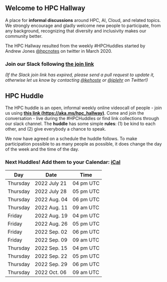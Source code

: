 ## Welcome to HPC Hallway

A place for **informal discussions** around HPC, AI, Cloud, and related topics.
We strongly encourage and gladly welcome new people to participate, from any background, recognizing that diversity and inclusivity makes our community better.

The HPC Hallway resulted from the weekly #HPCHuddles started by Andrew Jones [@hpcnotes](https://twitter.com/hpcnotes) on twitter in March 2020.

### Join our Slack following [the join link](https://join.slack.com/t/hpc-huddle/shared_invite/zt-1ebavltsl-krRdCRVysFlN9xl8TxXcYg)

*(If the Slack join link has expired, please send a pull request to update it, otherwise let us know by contacting [@kehoste](https://twitter.com/kehoste) or
[@jplehr](https://twitter.com/jplehr) on Twitter!)*

## HPC Huddle

The HPC huddle is an open, informal weekly online videocall of people - join us using [**this link (https://aka.ms/hpc_hallway)**](https://aka.ms/hpc_hallway).
Come and join the conversation - live during the #HPCHuddles or find link collections through our slack channel.
The **huddle** has some simple **rules**: (1) be kind to each other, and (2) give everybody a chance to speak.

We now have agreed on a schedule the huddle follows.
To make participation possible to as many people as possible, it does change the day of the week and the time of the day.

### Next Huddles! Add them to your Calendar: [iCal](hpc-hallway.ics)

| Day | Date  | Time |
|-----|------|----------|
| Thursday | 2022 July 21 | 04 pm UTC |
| Thursday | 2022 July 28 | 05 pm UTC |
| Thursday | 2022 Aug. 04 | 06 pm UTC |
| Thursday | 2022 Aug. 11 | 09 am UTC |
| Friday | 2022 Aug. 19 | 04 pm UTC |
| Friday | 2022 Aug. 26 | 05 pm UTC |
| Friday | 2022 Sep. 02 | 06 pm UTC |
| Friday | 2022 Sep. 09 | 09 am UTC |
| Thursday | 2022 Sep. 15 | 04 pm UTC |
| Thursday | 2022 Sep. 22 | 05 pm UTC |
| Thursday | 2022 Sep. 29 | 06 pm UTC |
| Thursday | 2022 Oct. 06 | 09 am UTC |
